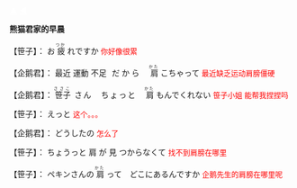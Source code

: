 <!DOCTYPE html>
<html>
<head>
<meta charset="utf-8">
</head>
<body>
<div>
    <a class="xuanfu2 xuanfubutton" style="color:#fff" href="javascript:scrollToTop()">&#9650;</a>
    <a class="xuanfu xuanfubutton" style="color:#fff" href="https://sakura-jikage.github.io/notebook/#/外语/日语/动漫学日语">&#9668;</a>
</div>
</body>
</html>

**熊猫君家的早晨**

<p><ruby>
【笹子】：<rp>(</rp><rt></rt><rp>)</rp>
お<rp>(</rp><rt></rt><rp>)</rp>
疲<rp>(</rp><rt>つか</rt><rp>)</rp>
れですか<rp>(</rp><rt></rt><rp>)</rp>
<font color="red" size="2">你好像很累</font>
</ruby></p>

<p><ruby>
【企鹅君】：<rp>(</rp><rt></rt><rp>)</rp>
最近<rp>(</rp><rt></rt><rp>)</rp>
運動<rp>(</rp><rt></rt><rp>)</rp>
不足<rp>(</rp><rt></rt><rp>)</rp>
だから　<rp>(</rp><rt></rt><rp>)</rp>
肩<rp>(</rp><rt>かた</rt><rp>)</rp>
こちゃって<rp>(</rp><rt></rt><rp>)</rp>
<font color="red" size="2">最近缺乏运动肩膀僵硬</font>
</ruby></p>

<p><ruby>
【企鹅君】：<rp>(</rp><rt></rt><rp>)</rp>
笹子<rp>(</rp><rt>ささこ</rt><rp>)</rp>
さん　ちょっと　<rp>(</rp><rt></rt><rp>)</rp>
肩<rp>(</rp><rt>かた</rt><rp>)</rp>
もんでくれない<rp>(</rp><rt></rt><rp>)</rp>
<font color="red" size="2">笹子小姐 能帮我捏捏吗</font>
</ruby></p>

<p><ruby>
【笹子】：<rp>(</rp><rt></rt><rp>)</rp>
えっと<rp>(</rp><rt></rt><rp>)</rp>
<font color="red" size="2">这个。。。</font>
</ruby></p>

<p><ruby>
【企鹅君】：<rp>(</rp><rt></rt><rp>)</rp>
どうしたの<rp>(</rp><rt></rt><rp>)</rp>
<font color="red" size="2">怎么了</font>
</ruby></p>

<p><ruby>
【笹子】：<rp>(</rp><rt></rt><rp>)</rp>
ちょうっと<rp>(</rp><rt></rt><rp>)</rp>
肩<rp>(</rp><rt></rt><rp>)</rp>
が<rp>(</rp><rt></rt><rp>)</rp>
見<rp>(</rp><rt></rt><rp>)</rp>
つからなくて<rp>(</rp><rt></rt><rp>)</rp>
<font color="red" size="2">找不到肩膀在哪里</font>
</ruby></p>

<p><ruby>
【笹子】：<rp>(</rp><rt></rt><rp>)</rp>
ペキンさんの<rp>(</rp><rt></rt><rp>)</rp>
肩<rp>(</rp><rt>かた</rt><rp>)</rp>
って　どこにあるんですか<rp>(</rp><rt></rt><rp>)</rp>
<font color="red" size="2">企鹅先生的肩膀在哪里呢</font>
</ruby></p>